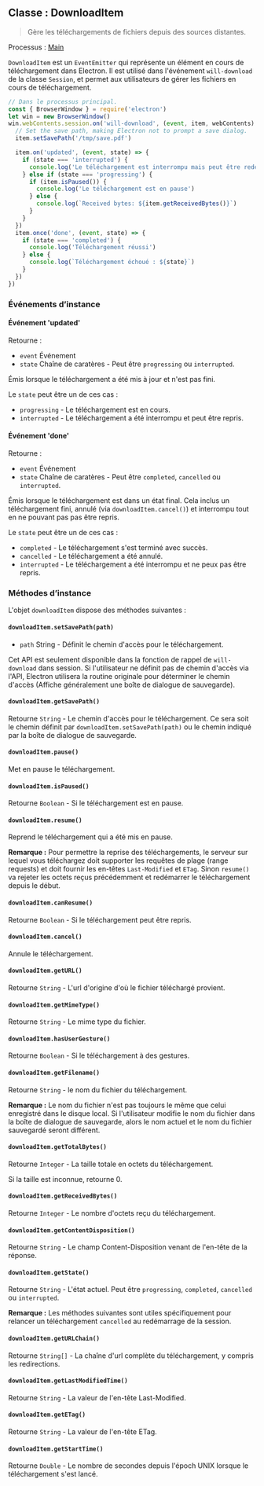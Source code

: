 ## Classe : DownloadItem

> Gère les téléchargements de fichiers depuis des sources distantes.

Processus : [Main](../glossary.md#main-process)

`DownloadItem` est un `EventEmitter` qui représente un élément en cours de téléchargement dans Electron. Il est utilisé dans l'événement `will-download` de la classe `Session`, et permet aux utilisateurs de gérer les fichiers en cours de téléchargement.

```javascript
// Dans le processus principal.
const { BrowserWindow } = require('electron')
let win = new BrowserWindow()
win.webContents.session.on('will-download', (event, item, webContents) => {
  // Set the save path, making Electron not to prompt a save dialog.
  item.setSavePath('/tmp/save.pdf')

  item.on('updated', (event, state) => {
    if (state === 'interrupted') {
      console.log('Le téléchargement est interrompu mais peut être redémarrer')
    } else if (state === 'progressing') {
      if (item.isPaused()) {
        console.log('Le téléchargement est en pause')
      } else {
        console.log(`Received bytes: ${item.getReceivedBytes()}`)
      }
    }
  })
  item.once('done', (event, state) => {
    if (state === 'completed') {
      console.log('Téléchargement réussi')
    } else {
      console.log(`Téléchargement échoué : ${state}`)
    }
  })
})
```

### Événements d’instance

#### Événement 'updated'

Retourne :

* `event` Événement
* `state` Chaîne de caratères - Peut être `progressing` ou `interrupted`.

Émis lorsque le téléchargement a été mis à jour et n'est pas fini.

Le `state` peut être un de ces cas :

* `progressing` - Le téléchargement est en cours.
* `interrupted` - Le téléchargement a été interrompu et peut être repris.

#### Événement 'done'

Retourne :

* `event` Événement
* `state` Chaîne de caratères - Peut être `completed`, `cancelled` ou `interrupted`.

Émis lorsque le téléchargement est dans un état final. Cela inclus un téléchargement fini, annulé (via `downloadItem.cancel()`) et interrompu tout en ne pouvant pas pas être repris.

Le `state` peut être un de ces cas :

* `completed` - Le téléchargement s'est terminé avec succès.
* `cancelled` - Le téléchargement a été annulé.
* `interrupted` - Le téléchargement a été interrompu et ne peux pas être repris.

### Méthodes d’instance

L'objet `downloadItem` dispose des méthodes suivantes :

#### `downloadItem.setSavePath(path)`

* `path` String - Définit le chemin d'accès pour le téléchargement.

Cet API est seulement disponible dans la fonction de rappel de `will-download` dans session. Si l'utilisateur ne définit pas de chemin d'accès via l'API, Electron utilisera la routine originale pour déterminer le chemin d'accès (Affiche généralement une boîte de dialogue de sauvegarde).

#### `downloadItem.getSavePath()`

Retourne `String` - Le chemin d'accès pour le téléchargement. Ce sera soit le chemin définit par `downloadItem.setSavePath(path)` ou le chemin indiqué par la boîte de dialogue de sauvegarde.

#### `downloadItem.pause()`

Met en pause le téléchargement.

#### `downloadItem.isPaused()`

Retourne `Boolean` - Si le téléchargement est en pause.

#### `downloadItem.resume()`

Reprend le téléchargement qui a été mis en pause.

**Remarque :** Pour permettre la reprise des téléchargements, le serveur sur lequel vous téléchargez doit supporter les requêtes de plage (range requests) et doit fournir les en-têtes `Last-Modified` et `ETag`. Sinon `resume()` va rejeter les octets reçus précédemment et redémarrer le téléchargement depuis le début.

#### `downloadItem.canResume()`

Retourne `Boolean` - Si le téléchargement peut être repris.

#### `downloadItem.cancel()`

Annule le téléchargement.

#### `downloadItem.getURL()`

Retourne `String` - L'url d'origine d'où le fichier téléchargé provient.

#### `downloadItem.getMimeType()`

Retourne `String` - Le mime type du fichier.

#### `downloadItem.hasUserGesture()`

Retourne `Boolean` - Si le téléchargement à des gestures.

#### `downloadItem.getFilename()`

Retourne `String` - le nom du fichier du téléchargement.

**Remarque :** Le nom du fichier n'est pas toujours le même que celui enregistré dans le disque local. Si l'utilisateur modifie le nom du fichier dans la boîte de dialogue de sauvegarde, alors le nom actuel et le nom du fichier sauvegardé seront différent.

#### `downloadItem.getTotalBytes()`

Retourne `Integer` - La taille totale en octets du téléchargement.

Si la taille est inconnue, retourne 0.

#### `downloadItem.getReceivedBytes()`

Retourne `Integer` - Le nombre d'octets reçu du téléchargement.

#### `downloadItem.getContentDisposition()`

Retourne `String` - Le champ Content-Disposition venant de l'en-tête de la réponse.

#### `downloadItem.getState()`

Retourne `String` - L'état actuel. Peut être `progressing`, `completed`, `cancelled` ou `interrupted`.

**Remarque :** Les méthodes suivantes sont utiles spécifiquement pour relancer un téléchargement `cancelled` au redémarrage de la session.

#### `downloadItem.getURLChain()`

Retourne `String[]` - La chaîne d'url complète du téléchargement, y compris les redirections.

#### `downloadItem.getLastModifiedTime()`

Retourne `String` - La valeur de l'en-tête Last-Modified.

#### `downloadItem.getETag()`

Retourne `String` - La valeur de l'en-tête ETag.

#### `downloadItem.getStartTime()`

Retourne `Double` - Le nombre de secondes depuis l'époch UNIX lorsque le téléchargement s'est lancé.